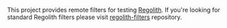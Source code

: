This project provides remote filters for testing [Regolith](https://github.com/Bedrock-OSS/regolith). If you're looking for standard Regolith filters please visit [regolith-filters](https://github.com/Bedrock-OSS/regolith-filters) repository.
